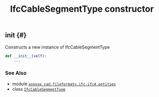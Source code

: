 ﻿---
title: IfcCableSegmentType constructor
second_title: Aspose.CAD for Python via .NET API References
description: 
type: docs
weight: 10
url: /python-net/aspose.cad.fileformats.ifc.ifc4.entities/ifccablesegmenttype/__init__/
is_root: false
---

## __init__ {#}

Constructs a new instance of IfcCableSegmentType



```python
def __init__(self):
    ...
```





### See Also
* module [`aspose.cad.fileformats.ifc.ifc4.entities`](../../)
* class [`IfcCableSegmentType`](/cad/python-net/aspose.cad.fileformats.ifc.ifc4.entities/ifccablesegmenttype)
